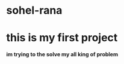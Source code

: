 # sohel-rana
<!DOCTYPE html>
<html>
  <head>
    <title> this is my first project</title>
  </head>
  <body> 
  <h1> this is my first project</h1>
    <p><b> im trying to the solve my all king of problem </b></p>
  </body>
</html>
